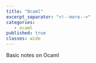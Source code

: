 ```yaml
---
title: "Ocaml"
excerpt_separator: "<!--more-->"
categories: 
   - ocaml
published: true
classes: wide
---
```


Basic notes on Ocaml

<!--more-->

